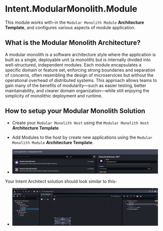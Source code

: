 ﻿# Intent.ModularMonolith.Module

This module works with-in the `Modular Monolith Module` **Architecture Template**, and configures various aspects of module application.

## What is the Modular Monolith Architecture?

A modular monolith is a software architecture style where the application is built as a single, deployable unit (a monolith) but is internally divided into well-structured, independent modules. Each module encapsulates a specific domain or feature set, enforcing strong boundaries and separation of concerns, often resembling the design of microservices but without the operational overhead of distributed systems. This approach allows teams to gain many of the benefits of modularity—such as easier testing, better maintainability, and clearer domain organization—while still enjoying the simplicity of monolithic deployment and runtime.

## How to setup your Modular Monolith Solution

- Create your `Modular Monolith Host` using the `Modular Monolith Host` **Architecture Template**.
- Add Modules to the host by create new applications using the `Modular Monolith Module` **Architecture Template**.

- ![Architecture Templates](images/architecture-templates.png)

Your Intent Architect solution should look similar to this-

- ![Sample](images/sample.png)


